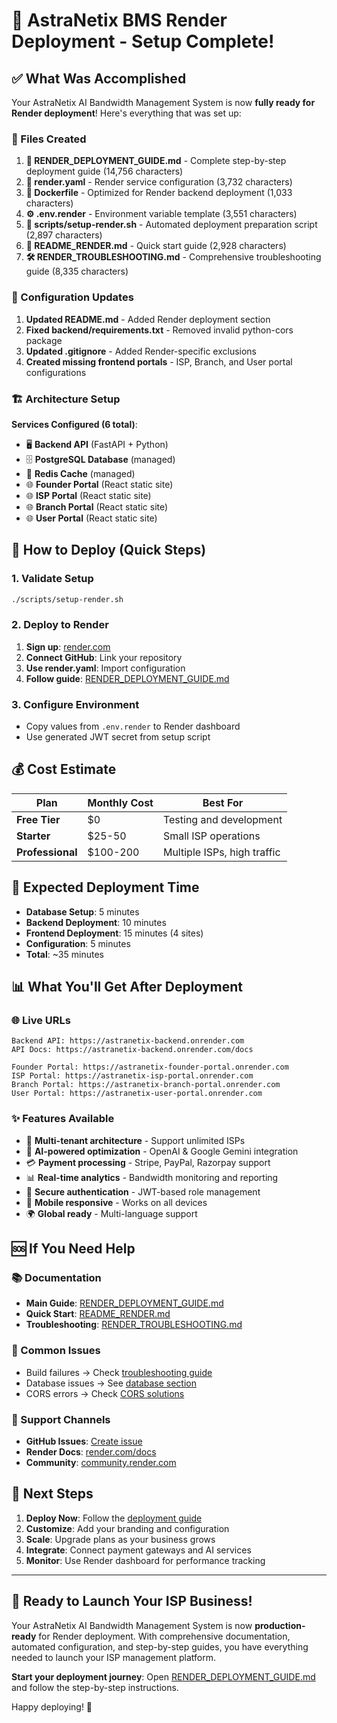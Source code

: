 # 🎉 AstraNetix BMS Render Deployment - Setup Complete!

## ✅ What Was Accomplished

Your AstraNetix AI Bandwidth Management System is now **fully ready for Render deployment**! Here's everything that was set up:

### 📁 Files Created

1. **📘 RENDER_DEPLOYMENT_GUIDE.md** - Complete step-by-step deployment guide (14,756 characters)
2. **🔧 render.yaml** - Render service configuration (3,732 characters)  
3. **🐳 Dockerfile** - Optimized for Render backend deployment (1,033 characters)
4. **⚙️ .env.render** - Environment variable template (3,551 characters)
5. **🚀 scripts/setup-render.sh** - Automated deployment preparation script (2,897 characters)
6. **📖 README_RENDER.md** - Quick start guide (2,928 characters)
7. **🛠️ RENDER_TROUBLESHOOTING.md** - Comprehensive troubleshooting guide (8,335 characters)

### 🔧 Configuration Updates

1. **Updated README.md** - Added Render deployment section
2. **Fixed backend/requirements.txt** - Removed invalid python-cors package
3. **Updated .gitignore** - Added Render-specific exclusions
4. **Created missing frontend portals** - ISP, Branch, and User portal configurations

### 🏗️ Architecture Setup

**Services Configured (6 total)**:
- 🖥️ **Backend API** (FastAPI + Python)
- 🗄️ **PostgreSQL Database** (managed)
- 🔴 **Redis Cache** (managed)
- 🌐 **Founder Portal** (React static site)
- 🌐 **ISP Portal** (React static site)  
- 🌐 **Branch Portal** (React static site)
- 🌐 **User Portal** (React static site)

## 🚀 How to Deploy (Quick Steps)

### 1. Validate Setup
```bash
./scripts/setup-render.sh
```

### 2. Deploy to Render
1. **Sign up**: [render.com](https://render.com)
2. **Connect GitHub**: Link your repository
3. **Use render.yaml**: Import configuration
4. **Follow guide**: [RENDER_DEPLOYMENT_GUIDE.md](RENDER_DEPLOYMENT_GUIDE.md)

### 3. Configure Environment
- Copy values from `.env.render` to Render dashboard
- Use generated JWT secret from setup script

## 💰 Cost Estimate

| Plan | Monthly Cost | Best For |
|------|-------------|----------|
| **Free Tier** | $0 | Testing and development |
| **Starter** | $25-50 | Small ISP operations |
| **Professional** | $100-200 | Multiple ISPs, high traffic |

## 🎯 Expected Deployment Time

- **Database Setup**: 5 minutes
- **Backend Deployment**: 10 minutes  
- **Frontend Deployment**: 15 minutes (4 sites)
- **Configuration**: 5 minutes
- **Total**: ~35 minutes

## 📊 What You'll Get After Deployment

### 🌐 Live URLs
```
Backend API: https://astranetix-backend.onrender.com
API Docs: https://astranetix-backend.onrender.com/docs

Founder Portal: https://astranetix-founder-portal.onrender.com
ISP Portal: https://astranetix-isp-portal.onrender.com  
Branch Portal: https://astranetix-branch-portal.onrender.com
User Portal: https://astranetix-user-portal.onrender.com
```

### ✨ Features Available
- 🏢 **Multi-tenant architecture** - Support unlimited ISPs
- 🤖 **AI-powered optimization** - OpenAI & Google Gemini integration
- 💳 **Payment processing** - Stripe, PayPal, Razorpay support
- 📊 **Real-time analytics** - Bandwidth monitoring and reporting
- 🔐 **Secure authentication** - JWT-based role management
- 📱 **Mobile responsive** - Works on all devices
- 🌍 **Global ready** - Multi-language support

## 🆘 If You Need Help

### 📚 Documentation
- **Main Guide**: [RENDER_DEPLOYMENT_GUIDE.md](RENDER_DEPLOYMENT_GUIDE.md)
- **Quick Start**: [README_RENDER.md](README_RENDER.md)  
- **Troubleshooting**: [RENDER_TROUBLESHOOTING.md](RENDER_TROUBLESHOOTING.md)

### 🐛 Common Issues
- Build failures → Check [troubleshooting guide](RENDER_TROUBLESHOOTING.md#build-failures)
- Database issues → See [database section](RENDER_TROUBLESHOOTING.md#database-connection-issues)
- CORS errors → Check [CORS solutions](RENDER_TROUBLESHOOTING.md#cors-issues)

### 💬 Support Channels
- **GitHub Issues**: [Create issue](https://github.com/sanjayjakhar33/AstraNetix-BMS/issues)
- **Render Docs**: [render.com/docs](https://render.com/docs)
- **Community**: [community.render.com](https://community.render.com)

## 🎉 Next Steps

1. **Deploy Now**: Follow the [deployment guide](RENDER_DEPLOYMENT_GUIDE.md)
2. **Customize**: Add your branding and configuration
3. **Scale**: Upgrade plans as your business grows
4. **Integrate**: Connect payment gateways and AI services
5. **Monitor**: Use Render dashboard for performance tracking

---

## 🚀 Ready to Launch Your ISP Business!

Your AstraNetix AI Bandwidth Management System is now **production-ready** for Render deployment. With comprehensive documentation, automated configuration, and step-by-step guides, you have everything needed to launch your ISP management platform.

**Start your deployment journey**: Open [RENDER_DEPLOYMENT_GUIDE.md](RENDER_DEPLOYMENT_GUIDE.md) and follow the step-by-step instructions.

Happy deploying! 🎯